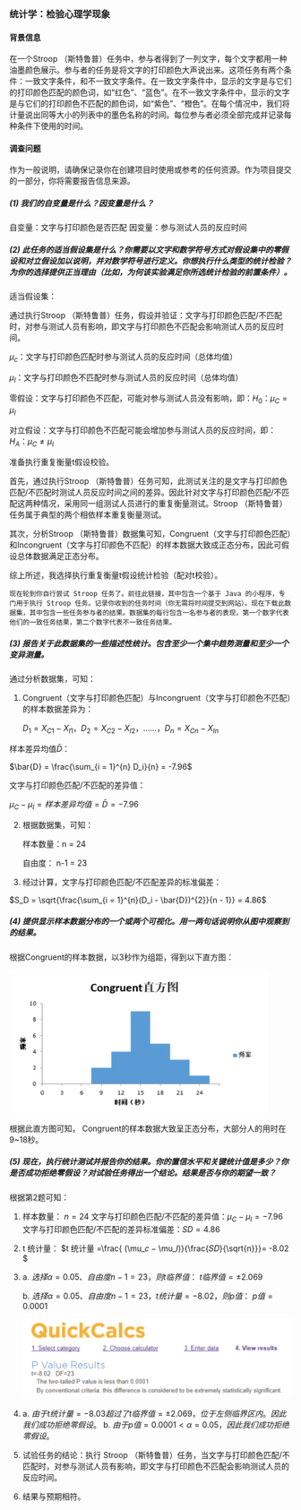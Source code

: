 ### 统计学：检验心理学现象

#### 背景信息

在一个Stroop （斯特鲁普）任务中，参与者得到了一列文字，每个文字都用一种油墨颜色展示。参与者的任务是将文字的打印颜色大声说出来。这项任务有两个条件：一致文字条件，和不一致文字条件。在一致文字条件中，显示的文字是与它们的打印颜色匹配的颜色词，如“红色”、“蓝色”。在不一致文字条件中，显示的文字是与它们的打印颜色不匹配的颜色词，如“紫色”、“橙色”。在每个情况中，我们将计量说出同等大小的列表中的墨色名称的时间。每位参与者必须全部完成并记录每种条件下使用的时间。

#### 调查问题

作为一般说明，请确保记录你在创建项目时使用或参考的任何资源。作为项目提交的一部分，你将需要报告信息来源。

##### (1) 我们的自变量是什么？因变量是什么？

自变量：文字与打印颜色是否匹配
因变量：参与测试人员的反应时间



##### (2) 此任务的适当假设集是什么？你需要以文字和数学符号方式对假设集中的零假设和对立假设加以说明，并对数学符号进行定义。你想执行什么类型的统计检验？为你的选择提供正当理由（比如，为何该实验满足你所选统计检验的前置条件）。

适当假设集：

通过执行Stroop （斯特鲁普）任务，假设并验证：文字与打印颜色匹配/不匹配时，对参与测试人员有影响，即文字与打印颜色不匹配会影响测试人员的反应时间。

$\mu_c$：文字与打印颜色匹配时参与测试人员的反应时间（总体均值）

$\mu_I$：文字与打印颜色不匹配时参与测试人员的反应时间（总体均值）

零假设：文字与打印颜色不匹配，可能对参与测试人员没有影响，即：$H_0：\mu_C = \mu_I$ 

对立假设：文字与打印颜色不匹配可能会增加参与测试人员的反应时间，即：$H_A：\mu_C ≠ \mu_I$

准备执行重复衡量t假设校验。

首先，通过执行Stroop （斯特鲁普）任务可知，此测试关注的是文字与打印颜色匹配/不匹配时测试人员反应时间之间的差异。因此针对文字与打印颜色匹配/不匹配这两种情况，采用同一组测试人员进行的重复衡量测试。Stroop （斯特鲁普）任务属于典型的两个相依样本重复衡量测试。

其次，分析Stroop （斯特鲁普）数据集可知，Congruent（文字与打印颜色匹配）和Incongruent（文字与打印颜色不匹配）的样本数据大致成正态分布，因此可假设总体数据满足正态分布。

综上所述，我选择执行重复衡量t假设统计检验（配对t校验）。



```
现在轮到你自行尝试 Stroop 任务了。前往此链接，其中包含一个基于 Java 的小程序，专门用于执行 Stroop 任务。记录你收到的任务时间（你无需将时间提交到网站）。现在下载此数据集，其中包含一些任务参与者的结果。数据集的每行包含一名参与者的表现，第一个数字代表他们的一致任务结果，第二个数字代表不一致任务结果。
```

##### (3) 报告关于此数据集的一些描述性统计。包含至少一个集中趋势测量和至少一个变异测量。

通过分析数据集，可知：

1. Congruent（文字与打印颜色匹配）与Incongruent（文字与打印颜色不匹配）的样本数据差异为：

    $D_1 = X_{C1} - X_{I1}，D_2 = X_{C2} - X_{I2}，……，D_n = X_{Cn} - X_{In}$

样本差异均值$\bar{D}$：

$\bar{D} = \frac{\sum_{i = 1}^{n} D_i}{n} = -7.96$

文字与打印颜色匹配/不匹配的差异值：

$\mu_C - \mu_I = 样本差异均值 = \bar{D} = -7.96$

2. 根据数据集，可知：

    样本数量：n = 24

    自由度： n-1 = 23

3. 经过计算，文字与打印颜色匹配/不匹配差异的标准偏差：

$S_D = \sqrt{\frac{\sum_{i = 1}^{n}(D_i - \bar{D})^{2}}{n - 1}} = 4.86$



##### (4) 提供显示样本数据分布的一个或两个可视化。用一两句话说明你从图中观察到的结果。

根据Congruent的样本数据，以3秒作为组距，得到以下直方图：

![1538666139173](1538666139173.png)

根据此直方图可知， Congruent的样本数据大致呈正态分布，大部分人的用时在9~18秒。

 

##### (5) 现在，执行统计测试并报告你的结果。你的置信水平和关键统计值是多少？你是否成功拒绝零假设？对试验任务得出一个结论。结果是否与你的期望一致？

根据第2题可知： 
1. 样本数量： $n = 24$ 
    文字与打印颜色匹配/不匹配的差异值：$\mu_C -\mu_I = -7.96$ 
    文字与打印颜色匹配/不匹配的差异标准偏差：$SD = 4.86$

2. t 统计量： 
   $t 统计量 =\frac{ (\mu_𝑐 − \mu_𝐼)}{\frac{𝑆𝐷}{\sqrt{n}}}= -8.02​$ 

3. a. $选择 α = 0.05、自由度n-1 = 23，则 t 临界值：$
   $t 临界值 = ±2.069$ 

   b. $选择 α = 0.05、自由度 n-1 = 23，t 统计量 = -8.02，则 p 值：$ 
   $p 值 = 0.0001$ 

   ![1538666648745](1538666648745.png)

4. a. $由于 t 统计量 = -8.03 超过了 t 临界值 = ±2.069，位于左侧临界区内。因此我们成功拒绝零假设。$ 
   b. $由于p 值 =0.0001 < α = 0.05，因此我们成功拒绝零假设。$ 

5. 试验任务的结论：执行 Stroop （斯特鲁普）任务，当文字与打印颜色匹配/不匹配时，对参与测试人员有影响，即文字与打印颜色不匹配会影响测试人员的反应时间。 

6. 结果与预期相符。 

